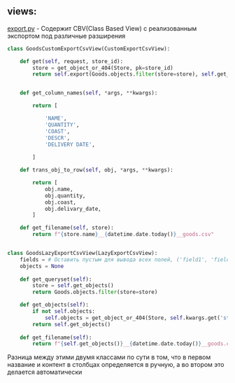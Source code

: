 ## views:

[export.py](export.py) - Содержит CBV(Class Based View) с реализованным экспортом под различные разширения

```python
class GoodsCustomExportCsvView(CustomExportCsvView):

    def get(self, request, store_id):
        store = get_object_or_404(Store, pk=store_id)
        return self.export(Goods.objects.filter(store=store), self.get_filename(store))


    def get_column_names(self, *args, **kwargs):

        return [

            'NAME',
            'QUANTITY',
            'COAST',
            'DESCR',
            'DELIVERY DATE',
            
        ]

    def trans_obj_to_row(self, obj, *args, **kwargs):

        return [
            obj.name,
            obj.quantity,
            obj.coast,
            obj.delivary_date,
        ]

    def get_filename(self, store):
        return f"{store.name}__{datetime.date.today()}__goods.csv"


class GoodsLazyExportCsvView(LazyExportCsvView):
    fields = # Оставить пустым для вывода всех полей, ('field1', 'field2', 'field3' ... ) для вывода определенных
    objects = None
    
    def get_queryset(self):
        store = self.get_objects()
        return Goods.objects.filter(store=store)

    def get_objects(self):
        if not self.objects:
            self.objects = get_object_or_404(Store, self.kwargs.get('store_id'))
        return self.get_objects()
    
    def get_filename(self):
        return f"{self.get_objects()}__{datetime.date.today()}__goods.csv"
```

Разница между этими двумя классами по сути в том, что в первом название и контент в столбцах определяется в ручную, а во втором это делается автоматически